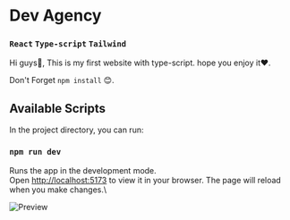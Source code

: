 # Dev Agency
### `React` `Type-script` `Tailwind`
Hi guys👋,
This is my first website with type-script.
hope you enjoy it❤️.

Don't Forget  `npm install` 😊.

## Available Scripts
In the project directory, you can run:

### `npm run dev`
Runs the app in the development mode.\
Open [http://localhost:5173](http://localhost:5173) to view it in your browser.
The page will reload when you make changes.\


![Preview](/src/assets/imagePreview.png?raw=true)
